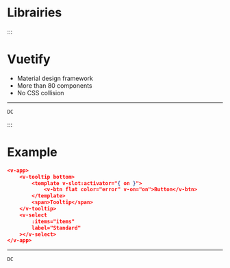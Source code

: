 # Librairies

:::
# Vuetify 
- Material design framework
- More than 80 components
- No CSS collision

***
	DC


	
:::
# Example 
``` json
<v-app>
	<v-tooltip bottom>
		<template v-slot:activator="{ on }">
			<v-btn flat color="error" v-on="on">Button</v-btn>
		</template>
		<span>Tooltip</span>
	</v-tooltip>
	<v-select
		:items="items"
		label="Standard"
	></v-select>
</v-app>
```

***
	DC

